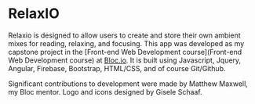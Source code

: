 # RelaxIO

Relaxio is designed to allow users to create and store their own ambient mixes for reading, relaxing, and focusing. This app was developed as my capstone project in the [Front-end Web Development course](Front-end Web Development course) at [Bloc.io](http://localhost:8000/bloc.io). It is built using Javascript, Jquery, Angular, Firebase, Bootstrap, HTML/CSS, and of course Git/Github.

Significant contributions to development were made by Matthew Maxwell, my Bloc mentor. Logo and icons designed by Gisele Schaaf.
